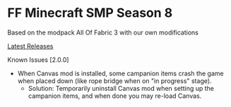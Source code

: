 # FF Minecraft SMP Season 8

Based on the modpack All Of Fabric 3 with our own modifications

[Latest Releases](https://github.com/HumanMint/FFMCS8/releases)

Known Issues [2.0.0]

- When Canvas mod is installed, some campanion items crash the game when placed down (like rope bridge when on "in progress" stage).
	- Solution: Temporarily uninstall Canvas mod when setting up the campanion items, and when done you may re-load Canvas.